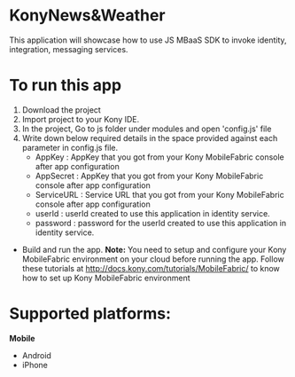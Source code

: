 KonyNews&Weather
================

This application will showcase how to use JS MBaaS SDK to invoke identity, integration, messaging services.

# To run this app

1. Download the project
2. Import project to your Kony IDE.
3. In the project, Go to js folder under modules and open 'config.js' file
4. Write down below required details in the space provided against each parameter in config.js file.
	* AppKey : AppKey that you got from your Kony MobileFabric console after app configuration  
	* AppSecret : AppKey that you got from your Kony MobileFabric console after app configuration  
	* ServiceURL : Service URL that you got from your Kony MobileFabric console after app configuration 
	* userId :  userId created to use this application in identity service.
	* password : password for the userId created to use this application in identity service.
* Build and run the app.
**Note:**
You need to setup and configure your Kony MobileFabric environment on your cloud before running the app. Follow these tutorials at  http://docs.kony.com/tutorials/MobileFabric/ to know how to set up Kony MobileFabric environment

# Supported platforms:
**Mobile**
 * Android
 * iPhone

 

